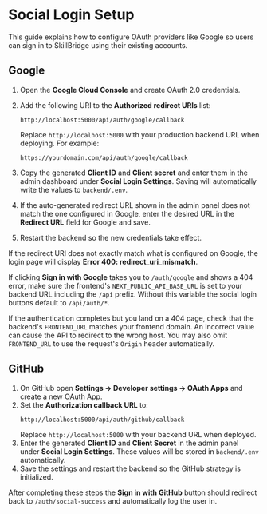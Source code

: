 # Social Login Setup

This guide explains how to configure OAuth providers like Google so users can sign in to SkillBridge using their existing accounts.

## Google

1. Open the **Google Cloud Console** and create OAuth 2.0 credentials.
2. Add the following URI to the **Authorized redirect URIs** list:

   ```
   http://localhost:5000/api/auth/google/callback
   ```

   Replace `http://localhost:5000` with your production backend URL when deploying. For example:

   ```
   https://yourdomain.com/api/auth/google/callback
   ```

3. Copy the generated **Client ID** and **Client secret** and enter them in the admin dashboard under **Social Login Settings**. Saving will automatically write the values to `backend/.env`.
4. If the auto-generated redirect URL shown in the admin panel does not match the one configured in Google, enter the desired URL in the **Redirect URL** field for Google and save.
5. Restart the backend so the new credentials take effect.

If the redirect URI does not exactly match what is configured on Google, the login page will display **Error 400: redirect_uri_mismatch**.

If clicking **Sign in with Google** takes you to `/auth/google` and shows a 404 error, make sure the frontend's `NEXT_PUBLIC_API_BASE_URL` is set to your backend URL including the `/api` prefix. Without this variable the social login buttons default to `/api/auth/*`.


If the authentication completes but you land on a 404 page, check that the backend's
`FRONTEND_URL` matches your frontend domain. An incorrect value can cause the API
to redirect to the wrong host. You may also omit `FRONTEND_URL` to use the
request's `Origin` header automatically.


## GitHub

1. On GitHub open **Settings → Developer settings → OAuth Apps** and create a new OAuth App.
2. Set the **Authorization callback URL** to:
   ```
   http://localhost:5000/api/auth/github/callback
   ```
   Replace `http://localhost:5000` with your backend URL when deployed.
3. Enter the generated **Client ID** and **Client Secret** in the admin panel under **Social Login Settings**. These values will be stored in `backend/.env` automatically.
4. Save the settings and restart the backend so the GitHub strategy is initialized.

After completing these steps the **Sign in with GitHub** button should redirect back to `/auth/social-success` and automatically log the user in.
